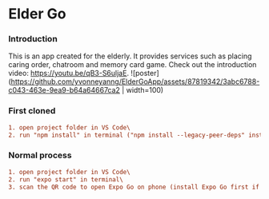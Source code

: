 # Elder Go
### Introduction
This is an app created for the elderly. It provides services such as placing caring order, chatroom and memory card game. Check out the introduction video: https://youtu.be/qB3-S6uljaE.
![poster](https://github.com/yvonneyanng/ElderGoApp/assets/87819342/3abc6788-c043-463e-9ea9-b64a64667ca2 | width=100)

### First cloned
```diff
1. open project folder in VS Code\
2. run "npm install" in terminal ("npm install --legacy-peer-deps" instaed if error is shown)
```

### Normal process
```diff
1. open project folder in VS Code\
2. run "expo start" in terminal\
3. scan the QR code to open Expo Go on phone (install Expo Go first if it hasn't been installed yet)
```
